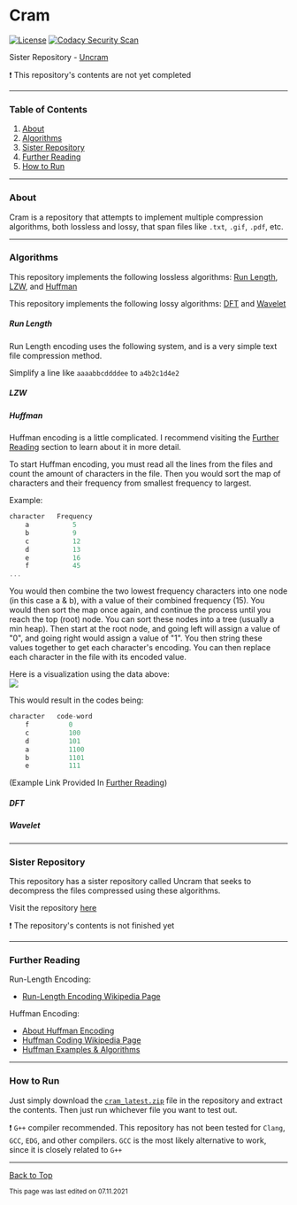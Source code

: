 # Cram

[![License](https://img.shields.io/github/license/RandomKiddo/Cram)](https://opensource.org/licenses/MIT)
[![Codacy Security Scan](https://github.com/RandomKiddo/Cram/actions/workflows/codacy-analysis.yml/badge.svg)](https://github.com/RandomKiddo/Cram/actions/workflows/codacy-analysis.yml)

Sister Repository - [Uncram](https://github.com/RandomKiddo/Uncram)

:exclamation: This repository's contents are not yet completed

___

### Table of Contents

1. [About](#about)
2. [Algorithms](#algorithms)
3. [Sister Repository](#sister-repository)
4. [Further Reading](#further-reading)
5. [How to Run](#how-to-run)

___

### About

Cram is a repository that attempts to implement multiple compression algorithms, both lossless and lossy, that span files like `.txt`, `.gif`, `.pdf`, etc. 

___

### Algorithms

This repository implements the following lossless algorithms: [Run Length](#run-length), [LZW](#lzw), and [Huffman](#huffman)

This repository implements the following lossy algorithms: [DFT](#dft) and [Wavelet](#wavelet)

##### Run Length

Run Length encoding uses the following system, and is a very simple text file compression method.

Simplify a line like `aaaabbcddddee` to `a4b2c1d4e2`

##### LZW

##### Huffman

Huffman encoding is a little complicated. I recommend visiting the [Further Reading](#further-reading) section to learn about it in more detail.

To start Huffman encoding, you must read all the lines from the files and count the amount of characters in the file. Then you would sort the map of characters and their frequency from smallest frequency to largest.

Example:
```cpp
character   Frequency
    a           5
    b           9
    c           12
    d           13
    e           16
    f           45
...
```

You would then combine the two lowest frequency characters into one node (in this case a & b), with a value of their combined frequency (15). You would then sort the map once again, and continue the process until you reach the top (root) node. You can sort these nodes into a tree (usually a min heap). Then start at the root node, and going left will assign a value of "0", and going right would assign a value of "1". You then string these values together to get each character's encoding. You can then replace each character in the file with its encoded value.

Here is a visualization using the data above: <br>
<img src="https://media.geeksforgeeks.org/wp-content/cdn-uploads/fig-6-300x167.jpg">

This would result in the codes being:
```cpp
character   code-word
    f          0
    c          100
    d          101
    a          1100
    b          1101
    e          111
```

(Example Link Provided In [Further Reading](#further-reading))

##### DFT

##### Wavelet

___

### Sister Repository

This repository has a sister repository called Uncram that seeks to decompress the files compressed using these algorithms. 

Visit the repository [here](https://github.com/RandomKiddo/Uncram)

:exclamation: The repository's contents is not finished yet

___

### Further Reading

Run-Length Encoding:
- [Run-Length Encoding Wikipedia Page](https://en.wikipedia.org/wiki/Run-length_encoding)

Huffman Encoding: 
- [About Huffman Encoding](https://www.studytonight.com/data-structures/huffman-coding)
- [Huffman Coding Wikipedia Page](https://en.wikipedia.org/wiki/Huffman_coding)
- [Huffman Examples & Algorithms](https://www.geeksforgeeks.org/huffman-coding-greedy-algo-3/)

___

### How to Run

Just simply download the [`cram_latest.zip`](https://github.com/RandomKiddo/cram/blob/master/cram_latest.zip) file in the repository and extract the contents.
Then just run whichever file you want to test out. 

:exclamation: `G++` compiler recommended. This repository has not been tested for `Clang`, `GCC`, `EDG`, and other compilers. `GCC` is the most likely alternative to work, since it is closely related to `G++`

___

[Back to Top](#cram)

<sub>This page was last edited on 07.11.2021</sub>